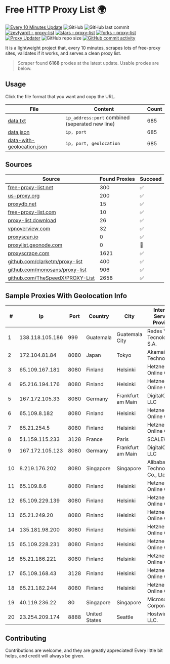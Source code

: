
# Free HTTP Proxy List 🌍

[![Every 10 Minutes Update](https://github.com/mertguvencli/http-proxy-list/actions/workflows/main.yml/badge.svg?branch=main)](https://github.com/mertguvencli/http-proxy-list/actions/workflows/main.yml)
![GitHub](https://img.shields.io/github/license/mertguvencli/http-proxy-list)
![GitHub last commit](https://img.shields.io/github/last-commit/mertguvencli/http-proxy-list)
[![zevtyardt - proxy-list](https://img.shields.io/static/v1?label=zevtyardt&message=proxy-list&color=blue&logo=github)](https://github.com/zevtyardt/proxy-list "Go to GitHub repo")
[![stars - proxy-list](https://img.shields.io/github/stars/zevtyardt/proxy-list?style=social)](https://github.com/zevtyardt/proxy-list)
[![forks - proxy-list](https://img.shields.io/github/forks/zevtyardt/proxy-list?style=social)](https://github.com/zevtyardt/proxy-list)
[![Proxy Updater](https://github.com/zevtyardt/proxy-list/workflows/Proxy%20Updater/badge.svg)](https://github.com/zevtyardt/proxy-list/actions?query=workflow:"Proxy+Updater")
![GitHub repo size](https://img.shields.io/github/repo-size/zevtyardt/proxy-list)
[![GitHub commit activity](https://img.shields.io/github/commit-activity/m/zevtyardt/proxy-list?logo=commits)](https://github.com/zevtyardt/proxy-list/commits/main)

It is a lightweight project that, every 10 minutes, scrapes lots of free-proxy sites, validates if it works, and serves a clean proxy list.

> Scraper found **6168** proxies at the latest update. Usable proxies are below.

## Usage

Click the file format that you want and copy the URL.

|File|Content|Count|
|----|-------|-----|
|[data.txt](https://raw.githubusercontent.com/mertguvencli/http-proxy-list/main/proxy-list/data.txt)|`ip_address:port` combined (seperated new line)|685|
|[data.json](https://raw.githubusercontent.com/mertguvencli/http-proxy-list/main/proxy-list/data.json)|`ip, port`|685|
|[data-with-geolocation.json](https://raw.githubusercontent.com/mertguvencli/http-proxy-list/main/proxy-list/data-with-geolocation.json)|`ip, port, geolocation`|685|

## Sources

|Source|Found Proxies|Succeed|
|------|-------------|-------|
|[free-proxy-list.net](https://free-proxy-list.net)|300|✅|
|[us-proxy.org](https://www.us-proxy.org)|200|✅|
|[proxydb.net](http://proxydb.net)|15|✅|
|[free-proxy-list.com](https://free-proxy-list.com/?page=&port=&type%5B%5D=http&type%5B%5D=https&up_time=0&search=Search)|10|✅|
|[proxy-list.download](https://www.proxy-list.download/HTTP)|26|✅|
|[vpnoverview.com](https://vpnoverview.com/privacy/anonymous-browsing/free-proxy-servers)|32|✅|
|[proxyscan.io](https://www.proxyscan.io)|0|✅|
|[proxylist.geonode.com](https://proxylist.geonode.com/api/proxy-list?limit=300&page=1&sort_by=lastChecked&sort_type=desc&protocols=http,https)|0|🚫|
|[proxyscrape.com](https://api.proxyscrape.com/v2/?request=displayproxies&protocol=http&timeout=10000&country=all&ssl=all&anonymity=all)|1621|✅|
|[github.com/clarketm/proxy-list](https://raw.githubusercontent.com/clarketm/proxy-list/master/proxy-list-raw.txt)|400|✅|
|[github.com/monosans/proxy-list](https://raw.githubusercontent.com/monosans/proxy-list/main/proxies/http.txt)|906|✅|
|[github.com/TheSpeedX/PROXY-List](https://raw.githubusercontent.com/TheSpeedX/PROXY-List/master/http.txt)|2658|✅|


## Sample Proxies With Geolocation Info

|#|Ip|Port|Country|City|Internet Service Provider|
|-|--|----|-------|----|-------------------------|
|1|138.118.105.186|999|Guatemala|Guatemala City|Redes Y Tecnologia S.A.|
|2|172.104.81.84|8080|Japan|Tokyo|Akamai Technologies|
|3|65.109.167.181|8080|Finland|Helsinki|Hetzner Online GmbH|
|4|95.216.194.176|8080|Finland|Helsinki|Hetzner Online GmbH|
|5|167.172.105.33|8080|Germany|Frankfurt am Main|DigitalOcean, LLC|
|6|65.109.8.182|8080|Finland|Helsinki|Hetzner Online GmbH|
|7|65.21.254.5|8080|Finland|Helsinki|Hetzner Online GmbH|
|8|51.159.115.233|3128|France|Paris|SCALEWAY|
|9|167.172.105.123|8080|Germany|Frankfurt am Main|DigitalOcean, LLC|
|10|8.219.176.202|8080|Singapore|Singapore|Alibaba (US) Technology Co., Ltd.|
|11|65.109.8.6|8080|Finland|Helsinki|Hetzner Online GmbH|
|12|65.109.229.139|8080|Finland|Helsinki|Hetzner Online GmbH|
|13|65.21.249.20|8080|Finland|Helsinki|Hetzner Online GmbH|
|14|135.181.98.200|8080|Finland|Helsinki|Hetzner Online GmbH|
|15|65.109.228.231|8080|Finland|Helsinki|Hetzner Online GmbH|
|16|65.21.186.221|8080|Finland|Helsinki|Hetzner Online GmbH|
|17|65.109.168.43|3128|Finland|Helsinki|Hetzner Online GmbH|
|18|65.21.182.244|8080|Finland|Helsinki|Hetzner Online GmbH|
|19|40.119.236.22|80|Singapore|Singapore|Microsoft Corporation|
|20|23.254.209.174|8888|United States|Seattle|Hostwinds LLC.|



## Contributing

Contributions are welcome, and they are greatly appreciated! Every
little bit helps, and credit will always be given.

